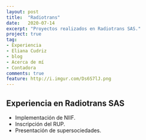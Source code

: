 ```yaml
---
layout: post
title:  "Radiotrans"
date:   2020-07-14
excerpt: "Proyectos realizados en Radiotrans SAS."
project: true
tag:
- Experiencia
- Eliana Cudriz
- blog
- Acerca de mí
- Contadora
comments: true
feature: http://i.imgur.com/Ds6S7lJ.png
---
```



## Experiencia en Radiotrans SAS
* Implementación de NIIF.
* Inscripción del RUP.
* Presentación de supersociedades.
